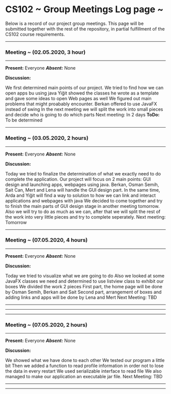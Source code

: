 # CS102 ~ Group Meetings Log page ~

Below is a record of our project group meetings. This page will be submitted together with the rest of the repository, in partial fulfillment of the CS102 course requirements.

****
### Meeting ~ (02.05.2020, 3 hour)
****
**Present:** Everyone  _**Absent:**_  None

**Discussion:** 

We first determined main points of our project.
We tried to find how we can open apps bu using java
Yiğit showed the classes he wrote as a template and gave some ideas to open Web pages as well
We figured out main problems that might proabably encounter.
Berkan offered to use JavaFX instead of swing
In the next meeting we will split the work into small pieces and decide who is going to do which parts
Next meeting: In 2 days 
**ToDo:** To be determined

****
### Meeting ~ (03.05.2020, 2 hours)
****

**Present:** Everyone  _**Absent:**_  None

**Discussion:**

Today we tried to finalize the determination of what we exactly need to do complete the application.
Our project will focus on 2 main points: GUI design and launching apps, webpages using java.
Berkan, Osman Semih, Sait Can, Mert and Lena will handle the GUI design part. 
In the same time, Arda and Yiğit will find a way to solution to how we can link and interact applications and webpages with java 
We decided to come together and try to finish the main parts of GUI design stage in another meeting tomorrow.
Also we will try to do as much as we can, after that we will split the rest of the work into very little pieces and try to complete seperately.
Next meeting: Tomorrow

****
### Meeting ~ (07.05.2020, 4 hours)
****

**Present:** Everyone  _**Absent:**_  None

**Discussion:**

Today we tried to visualize what we are going to do 
Also we looked at some JavaFX classes we need and determined to use listview class to exhibit our boxes
We divided the work 2 pieces
First part, the home page will be done by Osman Semih, Berkan and Sait
Second part, arrangement of boxes and adding links and apps will be done by Lena and Mert
Next Meeting: TBD
****
****

****
### Meeting ~ (07.05.2020, 2 hours)
****

**Present:** Everyone  _**Absent:**_  None

**Discussion:**

We showed what we have done to each other
We tested our program a little bit
Then we added a function to read profile information in order not to lose the data in every restart
We used serializable interface to read file 
We also managed to make our application an executable jar file.
Next Meeting: TBD
****
****
